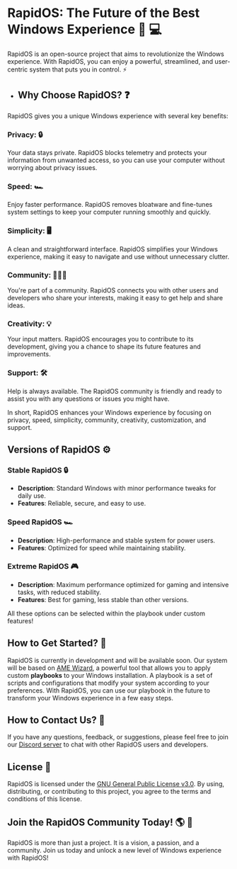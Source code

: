 # RapidOS: The Future of the Best Windows Experience :star2: :computer:

RapidOS is an open-source project that aims to revolutionize the Windows experience. With RapidOS, you can enjoy a powerful, streamlined, and user-centric system that puts you in control. :zap:

- ## Why Choose RapidOS? :question:

RapidOS gives you a unique Windows experience with several key benefits:

### **Privacy**: :lock:
Your data stays private. RapidOS blocks telemetry and protects your information from unwanted access, so you can use your computer without worrying about privacy issues.

### **Speed**: :racing_car:
Enjoy faster performance. RapidOS removes bloatware and fine-tunes system settings to keep your computer running smoothly and quickly.

### **Simplicity**: :desktop_computer:
A clean and straightforward interface. RapidOS simplifies your Windows experience, making it easy to navigate and use without unnecessary clutter.

### **Community**: :people_holding_hands:
You're part of a community. RapidOS connects you with other users and developers who share your interests, making it easy to get help and share ideas.

### **Creativity**: :bulb:
Your input matters. RapidOS encourages you to contribute to its development, giving you a chance to shape its future features and improvements.

### **Support**: :hammer_and_wrench:
Help is always available. The RapidOS community is friendly and ready to assist you with any questions or issues you might have.

In short, RapidOS enhances your Windows experience by focusing on privacy, speed, simplicity, community, creativity, customization, and support.

## Versions of RapidOS :gear:

### Stable RapidOS :lock:
- **Description**: Standard Windows with minor performance tweaks for daily use.
- **Features**: Reliable, secure, and easy to use.

### Speed RapidOS :racing_car:
- **Description**: High-performance and stable system for power users.
- **Features**: Optimized for speed while maintaining stability.

### Extreme RapidOS :video_game:
- **Description**: Maximum performance optimized for gaming and intensive tasks, with reduced stability.
- **Features**: Best for gaming, less stable than other versions.

All these options can be selected within the playbook under custom features!

## How to Get Started? :rocket:

RapidOS is currently in development and will be available soon. Our system will be based on [AME Wizard](https://ameliorated.io/), a powerful tool that allows you to apply custom **playbooks** to your Windows installation. A playbook is a set of scripts and configurations that modify your system according to your preferences. With RapidOS, you can use our playbook in the future to transform your Windows experience in a few easy steps.

## How to Contact Us? :email:

If you have any questions, feedback, or suggestions, please feel free to join our [Discord server](https://dsc.gg/rapid-community) to chat with other RapidOS users and developers.

## License :page_facing_up:

RapidOS is licensed under the [GNU General Public License v3.0](https://github.com/rapid-community/Rapid/blob/main/LICENSE). By using, distributing, or contributing to this project, you agree to the terms and conditions of this license.

## Join the RapidOS Community Today! :earth_americas: :star2:

RapidOS is more than just a project. It is a vision, a passion, and a community. Join us today and unlock a new level of Windows experience with RapidOS!
